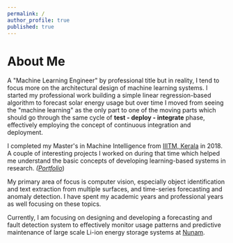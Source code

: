 ```yaml
---
permalink: /
author_profile: true
published: true
---
```


**About Me**
===

A "Machine Learning Engineer" by professional title but in reality, I tend to focus more on the architectural design of machine learning systems. I started my professional work building a simple linear regression-based algorithm to forecast solar energy usage but over time I moved from seeing the "machine learning" as the only part to one of the moving parts which should go through the same cycle of **test - deploy - integrate** phase, effectively employing the concept of continuous integration and deployment.

I completed my Master's in Machine Intelligence from [IIITM, Kerala](www.iiitmk.ac.in) in 2018. A couple of interesting projects I worked on during that time which helped me understand the basic concepts of developing learning-based systems in research. *([Portfolio](https://saradindusengupta.ml/portfolio/)*)

My primary area of focus is computer vision, especially object identification and text extraction from multiple surfaces, and time-series forecasting and anomaly detection. I have spent my academic years and professional years as well focusing on these topics.

Currently, I am focusing on designing and developing a forecasting and fault detection system to effectively monitor usage patterns and predictive maintenance of large scale Li-ion energy storage systems at [Nunam](https://nunam.com).
